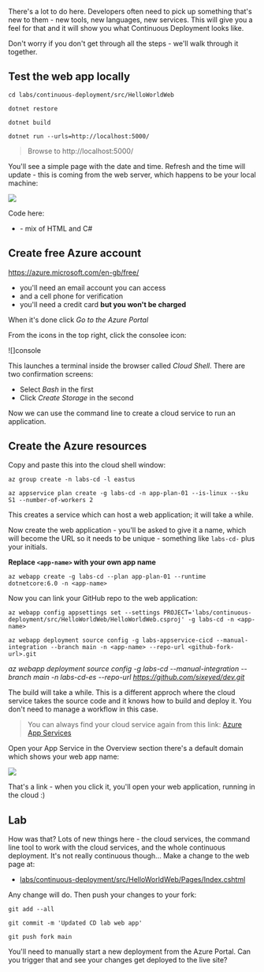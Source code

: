 
There's a lot to do here. Developers often need to pick up something that's new to them - new tools, new languages, new services. This will give you a feel for that and it will show you what Continuous Deployment looks like.

Don't worry if you don't get through all the steps - we'll walk through it together.


## Test the web app locally

```
cd labs/continuous-deployment/src/HelloWorldWeb

dotnet restore

dotnet build
```

```
dotnet run --urls=http://localhost:5000/
```

> Browse to http://localhost:5000/

You'll see a simple page with the date and time. Refresh and the time will update - this is coming from the web server, which happens to be your local machine:

![](web-local)

Code here:

- [](labs/continuous-deployment/src/HelloWorldWeb/Pages/Index.cshtml) - mix of HTML and C#

## Create free Azure account

https://azure.microsoft.com/en-gb/free/


- you'll need an email account you can access
- and a cell phone for verification
- you'll need a credit card **but you won't be charged**

When it's done click _Go to the Azure Portal_

From the icons in the top right, click the consolee icon:

![]console

This launches a terminal inside the browser called _Cloud Shell_. There are two confirmation screens:

- Select _Bash_ in the first
- Click _Create Storage_ in the second

Now we can use the command line to create a cloud service to run an application.

## Create the Azure resources

Copy and paste this into the cloud shell window:

```
az group create -n labs-cd -l eastus

az appservice plan create -g labs-cd -n app-plan-01 --is-linux --sku S1 --number-of-workers 2
```

This creates a service which can host a web application; it will take a while.

Now create the web application - you'll be asked to give it a name, which will become the URL so it needs to be unique - something like `labs-cd-` plus your initials.

**Replace `<app-name>` with your own app name**

```
az webapp create -g labs-cd --plan app-plan-01 --runtime dotnetcore:6.0 -n <app-name>
```

Now you can link your GitHub repo to the web application:

```
az webapp config appsettings set --settings PROJECT='labs/continuous-deployment/src/HelloWorldWeb/HelloWorldWeb.csproj' -g labs-cd -n <app-name>
```

```
az webapp deployment source config -g labs-appservice-cicd --manual-integration --branch main -n <app-name> --repo-url <github-fork-url>.git
```

_az webapp deployment source config -g labs-cd --manual-integration --branch main -n labs-cd-es --repo-url https://github.com/sixeyed/dev.git_


The build will take a while. This is a different approch where the cloud service takes the source code and it knows how to build and deploy it. You don't need to manage a workflow in this case.

> You can always find your cloud service again from this link: [Azure App Services](https://portal.azure.com/#view/HubsExtension/BrowseResource/resourceType/Microsoft.Web%2Fsites)

Open your App Service in the Overview section there's a default domain which shows your web app name: 

![](app-service)

That's a link - when you click it, you'll open your web application, running in the cloud :)

## Lab

How was that? Lots of new things here - the cloud services, the command line tool to work with the cloud services, and the whole continuous deployment. It's not really continuous though... Make a change to the web page at:

- [labs/continuous-deployment/src/HelloWorldWeb/Pages/Index.cshtml](labs/continuous-deployment/src/HelloWorldWeb/Pages/Index.cshtml)

Any change will do. Then push your changes to your fork:

```
git add --all

git commit -m 'Updated CD lab web app'

git push fork main
```

You'll need to manually start a new deployment from the Azure Portal. Can you trigger that and see your changes get deployed to the live site?